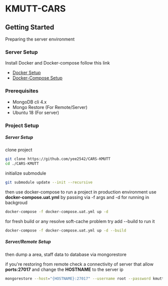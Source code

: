 # KMUTT-CARS
## Getting Started
Preparing the server environment

### Server Setup
Install Docker and Docker-compose follow this link 
- [Docker Setup](https://www.digitalocean.com/community/tutorials/how-to-install-and-use-docker-on-ubuntu-18-04)
- [Docker-Compose Setup](https://www.digitalocean.com/community/tutorials/how-to-install-docker-compose-on-ubuntu-18-04)

### Prerequisites
- MongoDB cli 4.x
- Mongo Restore (For Remote/Server)
- Ubuntu 18 (For server)

### Project Setup

##### Server Setup
clone project

```sh
git clone https://github.com/yee2542/CARS-KMUTT
cd ./CARS-KMUTT
```

initialize submodule
```sh
git submodule update --init --recursive
```

then use docker-compose to run a project in production environment use **docker-compose.uat.yml** by passing via -f args and -d for running in backgroud

```sh
docker-compose -f docker-compose.uat.yml up -d
```

for fresh build or any resolve soft-cache problem try add --build to run it

```sh
docker-compose -f docker-compose.uat.yml up -d --build
```

##### Server/Remote Setup
then dump a area, staff data to database via mongorestore

if you're restoring from remote check a connectivity of server that allow **ports:27017** and change the **HOSTNAME** to the server ip


```sh
mongorestore --host="{HOSTNAME}:27017" --username root --password kmuttC@Rs2020 --authenticationDatabase admin
```





